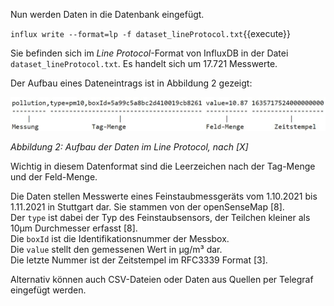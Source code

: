 Nun werden Daten in die Datenbank eingefügt.

`influx write --format=lp -f dataset_lineProtocol.txt`{{execute}}

Sie befinden sich im _Line Protocol_-Format von InfluxDB in der Datei `dataset_lineProtocol.txt`.
Es handelt sich um 17.721 Messwerte.

Der Aufbau eines Dateneintrags ist in Abbildung 2 gezeigt:

![Aufbau LineProtocol](./assets/aufbau_line_protocol.jpg)

_Abbildung 2: Aufbau der Daten im Line Protocol, nach [X]_

[//]: # "X in Quellen ersetzen"

Wichtig in diesem Datenformat sind die Leerzeichen nach der Tag-Menge und der Feld-Menge.

Die Daten stellen Messwerte eines Feinstaubmessgeräts vom 1.10.2021 bis 1.11.2021 in Stuttgart dar.
Sie stammen von der openSenseMap [8].<br>
Der `type` ist dabei der Typ des Feinstaubsensors, der Teilchen kleiner als 10µm Durchmesser erfasst [8].<br>
Die `boxId` ist die Identifikationsnummer der Messbox.<br>
Die `value` stellt den gemessenen Wert in µg/m³ dar.<br>
Die letzte Nummer ist der Zeitstempel im RFC3339 Format [3].

Alternativ können auch CSV-Dateien oder Daten aus Quellen per Telegraf eingefügt werden.
